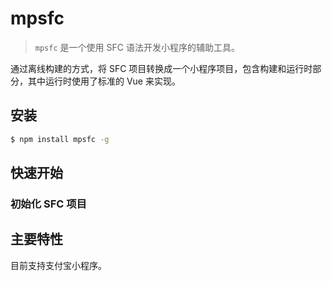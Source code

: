 # mpsfc 

> `mpsfc` 是一个使用 SFC 语法开发小程序的辅助工具。

通过离线构建的方式，将 SFC 项目转换成一个小程序项目，包含构建和运行时部分，其中运行时使用了标准的 Vue 来实现。


## 安装

```bash
$ npm install mpsfc -g
```

## 快速开始

### 初始化 SFC 项目

## 主要特性


目前支持支付宝小程序。  
